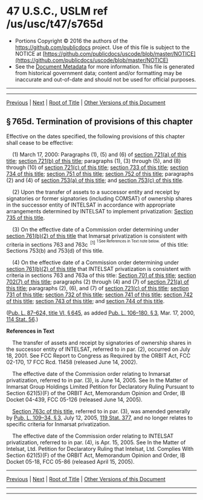 ---
---

# 47 U.S.C., USLM ref /us/usc/t47/s765d

* Portions Copyright © 2016 the authors of the https://github.com/publicdocs project.
  Use of this file is subject to the NOTICE at [https://github.com/publicdocs/uscode/blob/master/NOTICE](https://github.com/publicdocs/uscode/blob/master/NOTICE)
* See the [Document Metadata](././../../../../../..//README.md) for more information.
  This file is generated from historical government data; content and/or formatting may be inaccurate and out-of-date and should not be used for official purposes.

----------
----------

[Previous](./../../../../../..//us/usc/t47/ch6/schVI/ptC/m__us_usc_t47_s765c.md) | [Next](./../../../../../..//us/usc/t47/ch6/schVI/ptC/m__us_usc_t47_s765e.md) | [Root of Title](./../../../../../../) | [Other Versions of this Document](https://publicdocs.github.io/go/links?ns=uslm&ref=%2Fus%2Fusc%2Ft47%2Fs765d)

## § 765d. Termination of provisions of this chapter

Effective on the dates specified, the following provisions of this chapter shall cease to be effective:

    (1) March 17, 2000: Paragraphs (1), (5) and (6) of [section 721(a) of this title][/us/usc/t47/s721/a]; [section 721(b) of this title][/us/usc/t47/s721/b]; paragraphs (1), (3) through (5), and (8) through (10) of [section 721(c) of this title][/us/usc/t47/s721/c]; [section 733 of this title][/us/usc/t47/s733]; [section 734 of this title][/us/usc/t47/s734]; [section 751 of this title][/us/usc/t47/s751]; [section 752 of this title][/us/usc/t47/s752]; paragraphs (2) and (4) of [section 753(a) of this title][/us/usc/t47/s753/a]; and [section 753(c) of this title][/us/usc/t47/s753/c].

    (2) Upon the transfer of assets to a successor entity and receipt by signatories or former signatories (including COMSAT) of ownership shares in the successor entity of INTELSAT in accordance with appropriate arrangements determined by INTELSAT to implement privatization: [Section 735 of this title][/us/usc/t47/s735].

    (3) On the effective date of a Commission order determining under [section 761(b)(2) of this title][/us/usc/t47/s761/b/2] that Inmarsat privatization is consistent with criteria in sections 763 and 763c  <sup>\[1\]</sup>  <sup><sup> 1 See References in Text note below. </sup></sup>  of this title: Sections 753(b) and 753(d) of this title.

    (4) On the effective date of a Commission order determining under [section 761(b)(2) of this title][/us/usc/t47/s761/b/2] that INTELSAT privatization is consistent with criteria in sections 763 and 763a of this title: [Section 701 of this title][/us/usc/t47/s701]; [section 702(7) of this title][/us/usc/t47/s702/7]; paragraphs (2) through (4) and (7) of [section 721(a) of this title][/us/usc/t47/s721/a]; paragraphs (2), (6), and (7) of [section 721(c) of this title][/us/usc/t47/s721/c]; [section 731 of this title][/us/usc/t47/s731]; [section 732 of this title][/us/usc/t47/s732]; [section 741 of this title][/us/usc/t47/s741]; [section 742 of this title][/us/usc/t47/s742]; [section 743 of this title][/us/usc/t47/s743]; and [section 744 of this title][/us/usc/t47/s744].

([Pub. L. 87–624, title VI, § 645][/us/pl/87/624/s645], as added [Pub. L. 106–180, § 3][/us/pl/106/180/s3], Mar. 17, 2000, [114 Stat. 56][/us/stat/114/56].)

 __References in Text__ 

    The transfer of assets and receipt by signatories of ownership shares in the successor entity of INTELSAT, referred to in par. (2), occurred on July 18, 2001. See FCC Report to Congress as Required by the ORBIT Act, FCC 02-170, 17 FCC Rcd. 11458 (released June 14, 2002).

    The effective date of the Commission order relating to Inmarsat privatization, referred to in par. (3), is June 14, 2005. See In the Matter of Inmarsat Group Holdings Limited Petition for Declaratory Ruling Pursuant to Section 621(5)(F) of the ORBIT Act, Memorandum Opinion and Order, IB Docket 04-439, FCC 05-126 (released June 14, 2005).

    [Section 763c of this title][/us/usc/t47/s763c], referred to in par. (3), was amended generally by [Pub. L. 109–34, § 3][/us/pl/109/34/s3], July 12, 2005, [119 Stat. 377][/us/stat/119/377], and no longer relates to specific criteria for Inmarsat privatization.

    The effective date of the Commission order relating to INTELSAT privatization, referred to in par. (4), is Apr. 15, 2005. See In the Matter of Intelsat, Ltd. Petition for Declaratory Ruling that Intelsat, Ltd. Complies With Section 621(5)(F) of the ORBIT Act, Memorandum Opinion and Order, IB Docket 05-18, FCC 05-86 (released April 15, 2005).

----------

[Previous](./../../../../../..//us/usc/t47/ch6/schVI/ptC/m__us_usc_t47_s765c.md) | [Next](./../../../../../..//us/usc/t47/ch6/schVI/ptC/m__us_usc_t47_s765e.md) | [Root of Title](./../../../../../../) | [Other Versions of this Document](https://publicdocs.github.io/go/links?ns=uslm&ref=%2Fus%2Fusc%2Ft47%2Fs765d)

----------
----------

[/us/usc/t47/s721/a]: https://publicdocs.github.io/go/links?ns=uslm&ref=%2Fus%2Fusc%2Ft47%2Fs721%2Fa
[/us/usc/t47/s721/b]: https://publicdocs.github.io/go/links?ns=uslm&ref=%2Fus%2Fusc%2Ft47%2Fs721%2Fb
[/us/usc/t47/s721/c]: https://publicdocs.github.io/go/links?ns=uslm&ref=%2Fus%2Fusc%2Ft47%2Fs721%2Fc
[/us/usc/t47/s733]: https://publicdocs.github.io/go/links?ns=uslm&ref=%2Fus%2Fusc%2Ft47%2Fs733
[/us/usc/t47/s734]: https://publicdocs.github.io/go/links?ns=uslm&ref=%2Fus%2Fusc%2Ft47%2Fs734
[/us/usc/t47/s751]: https://publicdocs.github.io/go/links?ns=uslm&ref=%2Fus%2Fusc%2Ft47%2Fs751
[/us/usc/t47/s752]: https://publicdocs.github.io/go/links?ns=uslm&ref=%2Fus%2Fusc%2Ft47%2Fs752
[/us/usc/t47/s753/a]: https://publicdocs.github.io/go/links?ns=uslm&ref=%2Fus%2Fusc%2Ft47%2Fs753%2Fa
[/us/usc/t47/s753/c]: https://publicdocs.github.io/go/links?ns=uslm&ref=%2Fus%2Fusc%2Ft47%2Fs753%2Fc
[/us/usc/t47/s735]: https://publicdocs.github.io/go/links?ns=uslm&ref=%2Fus%2Fusc%2Ft47%2Fs735
[/us/usc/t47/s761/b/2]: https://publicdocs.github.io/go/links?ns=uslm&ref=%2Fus%2Fusc%2Ft47%2Fs761%2Fb%2F2
[/us/usc/t47/s761/b/2]: https://publicdocs.github.io/go/links?ns=uslm&ref=%2Fus%2Fusc%2Ft47%2Fs761%2Fb%2F2
[/us/usc/t47/s701]: https://publicdocs.github.io/go/links?ns=uslm&ref=%2Fus%2Fusc%2Ft47%2Fs701
[/us/usc/t47/s702/7]: https://publicdocs.github.io/go/links?ns=uslm&ref=%2Fus%2Fusc%2Ft47%2Fs702%2F7
[/us/usc/t47/s721/a]: https://publicdocs.github.io/go/links?ns=uslm&ref=%2Fus%2Fusc%2Ft47%2Fs721%2Fa
[/us/usc/t47/s721/c]: https://publicdocs.github.io/go/links?ns=uslm&ref=%2Fus%2Fusc%2Ft47%2Fs721%2Fc
[/us/usc/t47/s731]: https://publicdocs.github.io/go/links?ns=uslm&ref=%2Fus%2Fusc%2Ft47%2Fs731
[/us/usc/t47/s732]: https://publicdocs.github.io/go/links?ns=uslm&ref=%2Fus%2Fusc%2Ft47%2Fs732
[/us/usc/t47/s741]: https://publicdocs.github.io/go/links?ns=uslm&ref=%2Fus%2Fusc%2Ft47%2Fs741
[/us/usc/t47/s742]: https://publicdocs.github.io/go/links?ns=uslm&ref=%2Fus%2Fusc%2Ft47%2Fs742
[/us/usc/t47/s743]: https://publicdocs.github.io/go/links?ns=uslm&ref=%2Fus%2Fusc%2Ft47%2Fs743
[/us/usc/t47/s744]: https://publicdocs.github.io/go/links?ns=uslm&ref=%2Fus%2Fusc%2Ft47%2Fs744
[/us/pl/87/624/s645]: https://publicdocs.github.io/go/links?ns=uslm&ref=%2Fus%2Fpl%2F87%2F624%2Fs645
[/us/pl/106/180/s3]: https://publicdocs.github.io/go/links?ns=uslm&ref=%2Fus%2Fpl%2F106%2F180%2Fs3
[/us/stat/114/56]: https://publicdocs.github.io/go/links?ns=uslm&ref=%2Fus%2Fstat%2F114%2F56
[/us/usc/t47/s763c]: https://publicdocs.github.io/go/links?ns=uslm&ref=%2Fus%2Fusc%2Ft47%2Fs763c
[/us/pl/109/34/s3]: https://publicdocs.github.io/go/links?ns=uslm&ref=%2Fus%2Fpl%2F109%2F34%2Fs3
[/us/stat/119/377]: https://publicdocs.github.io/go/links?ns=uslm&ref=%2Fus%2Fstat%2F119%2F377


